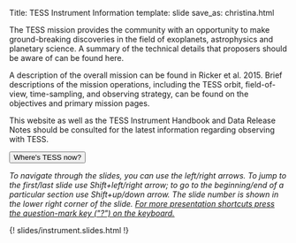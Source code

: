 Title: TESS Instrument Information
template: slide
save_as: christina.html


The TESS mission provides the community with an opportunity to make ground-breaking discoveries in the field of exoplanets, astrophysics and planetary science. A summary of the technical details that proposers should be aware of can be found here.

A description of the overall mission can be found in Ricker et al. 2015. Brief descriptions of the mission operations, including the TESS orbit, field-of-view, time-sampling, and observing strategy, can be found on the objectives and primary mission pages.

This website as well as the TESS Instrument Handbook and Data Release Notes should be consulted for the latest information regarding observing with TESS.


<button type="button" class="btn btn-lg btn-secondary" data-bs-toggle="popover" data-bs-placement="bottom"
  data-bs-title="What's TESS doing right now?"
  data-bs-content="TESS is currently DOING SOMETHING for SECTOR, and is pointing towards A LOCATION. Click here to go SOMEWHERE ELSE.">Where's
  TESS now?</button>

<i>To navigate through the slides, you can use the left/right arrows. To jump to the first/last slide use Shift+left/right arrow; to go to the beginning/end of a particular section use Shift+up/down arrow. The slide number is shown in the lower right corner of the slide. <u>For more presentation shortcuts press the question-mark key ("?") on the keyboard.</u></i>  

{! slides/instrument.slides.html !}